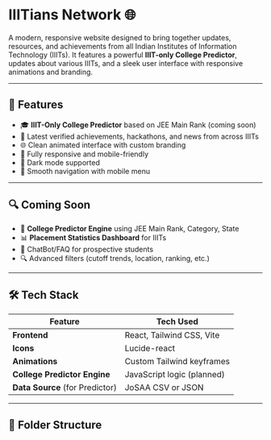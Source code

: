 # IIITians Network 🌐

A modern, responsive website designed to bring together updates, resources, and achievements from all Indian Institutes of Information Technology (IIITs). It features a powerful **IIIT-only College Predictor**, updates about various IIITs, and a sleek user interface with responsive animations and branding.

---

## 🚀 Features

- 🎓 **IIIT-Only College Predictor** based on JEE Main Rank (coming soon)
- 📰 Latest verified achievements, hackathons, and news from across IIITs
- 🌐 Clean animated interface with custom branding
- 📱 Fully responsive and mobile-friendly
- 🌙 Dark mode supported
- 🧭 Smooth navigation with mobile menu

---

## 🔍 Coming Soon

- 🎯 **College Predictor Engine** using JEE Main Rank, Category, State
- 📊 **Placement Statistics Dashboard** for IIITs
- 💬 ChatBot/FAQ for prospective students
- 🔍 Advanced filters (cutoff trends, location, ranking, etc.)

---

## 🛠️ Tech Stack

| Feature                         | Tech Used                            |
|----------------------------------|---------------------------------------|
| **Frontend**                    | React, Tailwind CSS, Vite             |
| **Icons**                       | Lucide-react                          |
| **Animations**                  | Custom Tailwind keyframes             |
| **College Predictor Engine**    | JavaScript logic (planned)            |
| **Data Source** (for Predictor) | JoSAA CSV or JSON                     |

---

## 📁 Folder Structure

